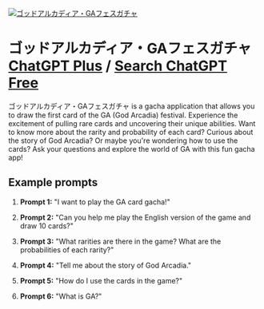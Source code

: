 
[![ゴッドアルカディア・GAフェスガチャ](https://files.oaiusercontent.com/file-lPAl8MlcjSfqRPdnwYJ8CZgF?se=2123-10-19T15%3A37%3A27Z&sp=r&sv=2021-08-06&sr=b&rscc=max-age%3D31536000%2C%20immutable&rscd=attachment%3B%20filename%3D611f7223-b14d-4901-b8eb-eeaa053d4d60.png&sig=4SgCmF793mvJ3jPIYG%2BOzrMR4THCzrAT%2BeIhBqRwpvs%3D)](https://chat.openai.com/g/g-8YS2NrIEp-gotudoarukadeiagahuesugatiya)

# ゴッドアルカディア・GAフェスガチャ [ChatGPT Plus](https://chat.openai.com/g/g-8YS2NrIEp-gotudoarukadeiagahuesugatiya) / [Search ChatGPT Free](https://gptcall.net/index.html#/?search=%E3%82%B4%E3%83%83%E3%83%89%E3%82%A2%E3%83%AB%E3%82%AB%E3%83%87%E3%82%A3%E3%82%A2%E3%83%BBGA%E3%83%95%E3%82%A7%E3%82%B9%E3%82%AC%E3%83%81%E3%83%A3)

ゴッドアルカディア・GAフェスガチャ is a gacha application that allows you to draw the first card of the GA (God Arcadia) festival. Experience the excitement of pulling rare cards and uncovering their unique abilities. Want to know more about the rarity and probability of each card? Curious about the story of God Arcadia? Or maybe you're wondering how to use the cards? Ask your questions and explore the world of GA with this fun gacha app!

## Example prompts

1. **Prompt 1:** "I want to play the GA card gacha!"

2. **Prompt 2:** "Can you help me play the English version of the game and draw 10 cards?"

3. **Prompt 3:** "What rarities are there in the game? What are the probabilities of each rarity?"

4. **Prompt 4:** "Tell me about the story of God Arcadia."

5. **Prompt 5:** "How do I use the cards in the game?"

6. **Prompt 6:** "What is GA?"


